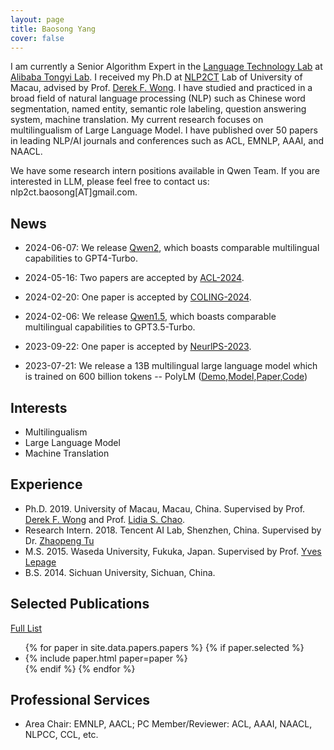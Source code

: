 ```yaml
---
layout: page
title: Baosong Yang
cover: false
---
```

I am currently a Senior Algorithm Expert in the [Language Technology Lab](https://damo.alibaba.com/labs/language-technology?lang=en) at [Alibaba Tongyi Lab](https://tongyi.aliyun.com/). I received my Ph.D at [NLP2CT](http://nlp2ct.cis.umac.mo/) Lab of University of Macau, advised by Prof. [Derek F. Wong](https://www.fst.um.edu.mo/en/staff/fstfw.html). I have studied and practiced in a broad field of natural language processing (NLP) such as Chinese word segmentation, named entity, semantic role labeling, question answering system, machine translation. My current research focuses on multilingualism of Large Language Model. I have published over 50 papers in leading NLP/AI journals and conferences such as ACL, EMNLP, AAAI, and NAACL.

We have some research intern positions available in Qwen Team. If you are interested in LLM, please feel free to contact us: nlp2ct.baosong[AT]gmail.com.

## News
* 2024-06-07: We release [Qwen2](https://qwenlm.github.io/blog/qwen2/), which boasts comparable multilingual capabilities to GPT4-Turbo.

* 2024-05-16: Two papers are accepted by [ACL-2024](https://2024.aclweb.org/). 

* 2024-02-20: One paper is accepted by [COLING-2024](https://lrec-coling-2024.org/).

* 2024-02-06: We release [Qwen1.5](https://qwenlm.github.io/blog/qwen1.5/), which boasts comparable multilingual capabilities to GPT3.5-Turbo.

* 2023-09-22: One paper is accepted by [NeurlPS-2023](https://nips.cc/). 

* 2023-07-21: We release a 13B multilingual large language model which is trained on 600 billion tokens -- PolyLM ([Demo](https://modelscope.cn/studios/damo/demo-polylm-multialpaca-13b/summary),[Model](https://modelscope.cn/models/damo/nlp_polylm_13b_text_generation/summary),[Paper](https://browse.arxiv.org/pdf/2307.06018.pdf),[Code](https://github.com/modelscope/swift/tree/main/examples/pytorch/llm))

## Interests
* Multilingualism
* Large Language Model
* Machine Translation

## Experience
* Ph.D. 2019. University of Macau, Macau, China.
  Supervised by Prof. [Derek F. Wong](https://www.fst.um.edu.mo/en/staff/fstfw.html) and Prof. [Lidia S. Chao](https://www.fst.um.edu.mo/en/staff/cds/lidiasc.html).
* Research Intern. 2018. Tencent AI Lab, Shenzhen, China.
  Supervised by Dr. [Zhaopeng Tu](http://zptu.net/)  
* M.S. 2015. Waseda University, Fukuka, Japan.
  Supervised by Prof. [Yves Lepage](https://www.waseda.jp/fsci/gips/other-en/2015/09/08/2164/)
* B.S. 2014. Sichuan University, Sichuan, China.

## Selected Publications
[Full List](/publications/)
<ul>
{% for paper in site.data.papers.papers %}
  {% if paper.selected %}
  <li>
  {% include paper.html paper=paper %}
  </li>
  {% endif %}
{% endfor %}
</ul>

## Professional Services
* Area Chair: EMNLP, AACL; PC Member/Reviewer: ACL, AAAI, NAACL, NLPCC, CCL, etc.
